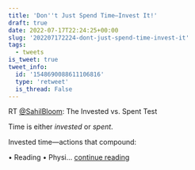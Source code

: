 ```yaml
---
title: 'Don''t Just Spend Time—Invest It!'
draft: true
date: 2022-07-17T22:24:25+00:00
slug: '202207172224-dont-just-spend-time-invest-it'
tags:
  - tweets
is_tweet: true
tweet_info:
  id: '1548690088611106816'
  type: 'retweet'
  is_thread: False
---
```




RT [@SahilBloom](https://x.com/SahilBloom): The Invested vs. Spent Test

Time is either *invested* or *spent*.

Invested time—actions that compound:

• Reading
• Physi… [continue reading](https://x.com/sytelus/status/1548690088611106816)
